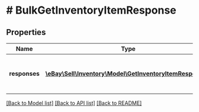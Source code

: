 # # BulkGetInventoryItemResponse

## Properties

Name | Type | Description | Notes
------------ | ------------- | ------------- | -------------
**responses** | [**\eBay\Sell\Inventory\Model\GetInventoryItemResponse[]**](GetInventoryItemResponse.md) | This is the base container of the &lt;strong&gt;bulkGetInventoryItem&lt;/strong&gt; response. The results of each attempted inventory item retrieval is captured under this container. | [optional]

[[Back to Model list]](../../README.md#models) [[Back to API list]](../../README.md#endpoints) [[Back to README]](../../README.md)
